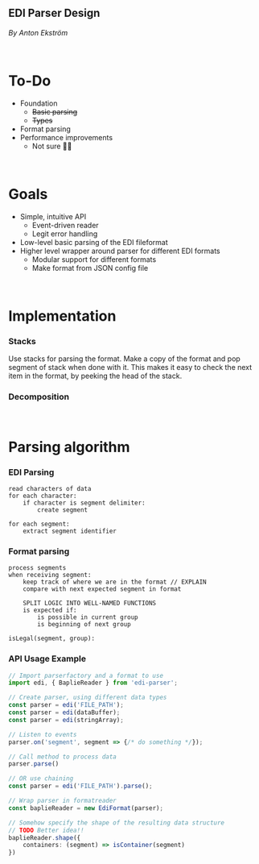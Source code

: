## **EDI Parser Design**
*By Anton Ekström*

<br/>

# To-Do
- Foundation
  * ~~Basic parsing~~
  * ~~Types~~
- Format parsing
- Performance improvements
  * Not sure 🤔🤔

<br/>

# Goals
- Simple, intuitive API
  * Event-driven reader
  * Legit error handling
- Low-level basic parsing of the EDI fileformat
- Higher level wrapper around parser for different EDI formats
  * Modular support for different formats
  * Make format from JSON config file

<br/>

# Implementation
### Stacks
Use stacks for parsing the format. Make a copy of the format and pop segment of stack when done with it. This makes it easy to check the next item in the format, by peeking the head of the stack.
### Decomposition


<br/>

# Parsing algorithm

### **EDI Parsing**
```pseudocode
read characters of data
for each character:
    if character is segment delimiter:
        create segment

for each segment:
    extract segment identifier
```

### **Format parsing**
```pseudocode
process segments
when receiving segment:
    keep track of where we are in the format // EXPLAIN
    compare with next expected segment in format

    SPLIT LOGIC INTO WELL-NAMED FUNCTIONS
    is expected if:
        is possible in current group
        is beginning of next group
    
isLegal(segment, group):

```

### **API Usage Example**
```typescript
// Import parserfactory and a format to use
import edi, { BaplieReader } from 'edi-parser';

// Create parser, using different data types
const parser = edi('FILE_PATH');
const parser = edi(dataBuffer);
const parser = edi(stringArray);

// Listen to events
parser.on('segment', segment => {/* do something */});

// Call method to process data
parser.parse()

// OR use chaining
const parser = edi('FILE_PATH').parse();

// Wrap parser in formatreader
const baplieReader = new EdiFormat(parser);

// Somehow specify the shape of the resulting data structure
// TODO Better idea!!
baplieReader.shape({
    containers: (segment) => isContainer(segment)
})
```